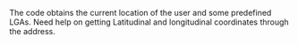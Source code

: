 The code obtains the current location of the user and some predefined LGAs.
Need help on getting Latitudinal and longitudinal coordinates through the address.
